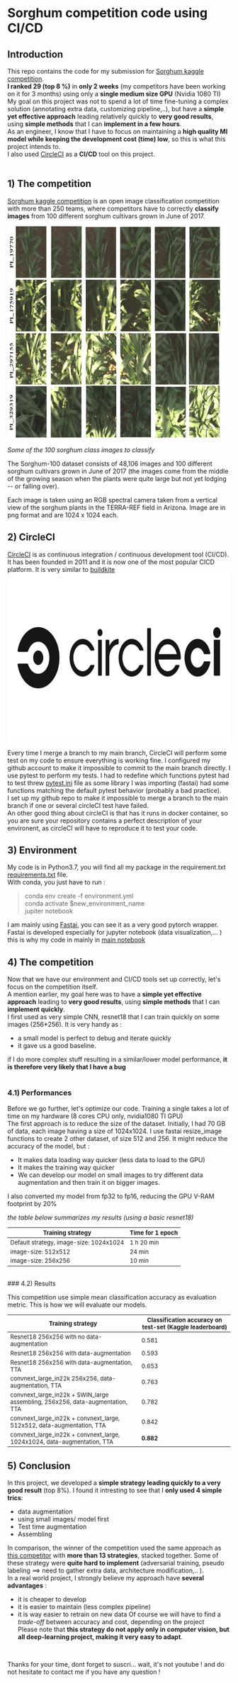 # Sorghum competition code using CI/CD
## Introduction


This repo contains the code for my submission for [Sorghum kaggle competition](https://www.kaggle.com/competitions/sorghum-id-fgvc-9 "Link to the sorghum image classification competition"). <br> 
**I ranked 29 (top 8 %)** in **only 2 weeks** (my competitors have been working on it for 3 months) using only a **single medium size GPU** (Nvidia 1080 TI) <br>
My goal on this project was not to spend a lot of time fine-tuning a complex solution (annotating extra data, customizing pipeline,..), but have a **simple yet effective approach** leading relatively quickly to **very good results**, using **simple methods** that I can **implement in a few hours**. <br>
As an engineer, I know that I have to focus on maintaining a **high quality Ml model while keeping the development cost (time) low**, so this is what this project intends to. <br>
I also used [CircleCI](https://circleci ) as a **CI/CD** tool on this project. <br><br>


## 1) The competition

[Sorghum kaggle competition](https://www.kaggle.com/competitions/sorghum-id-fgvc-9 "Link to the sorghum image classification competition") is an open image classification competition with more than 250 teams, where competitors have to correctly **classify images** from 100 different sorghum cultivars grown in June of 2017. 

<a href="url"><img src="./markdown_images/kaggke_100.png" height="480" width="480"></a><br>

*Some of the 100 sorghum class images to classify*

The Sorghum-100 dataset consists of 48,106 images and 100 different sorghum cultivars grown in June of 2017 (the images come from the middle of the growing season when the plants were quite large but not yet lodging -- or falling over).

Each image is taken using an RGB spectral camera taken from a vertical view of the sorghum plants in the TERRA-REF field in Arizona. Image are in png format and are 1024 x 1024 each. 


## 2) CircleCI

[CircleCI](https://circleci ) is as continuous integration / continuous development tool (CI/CD). <br> It has been founded in 2011 and it is now one of the most popular CICD platform. It is very similar to [buildkite](https://buildkite.com/ ) <br> 
<a href="url"><img src="./markdown_images/circleCI2.jpg" height="380" width="630"></a><br>

Every time I merge a branch to my main branch, CircleCI will perform some test on my code to ensure everything is working fine. I configured my github account to make it impossible to commit to the main branch directly. 
I use pytest to perform my tests. I had to redefine which functions pytest had to test threw [pytest.ini](pytest.ini) file as some library I was importing (fastai) had some functions matching the default pytest behavior (probably a bad practice). <br> 
I set up my github repo to make it impossible to merge a branch to the main branch if one or several circleCI test have failed. <br>
An other good thing about circleCI is that has it runs in docker container, so you are sure your repository contains a perfect description of your environent, as circleCI will have to reproduce it to test your code. 

## 3) Environment

My code is in Python3.7, you will find all my package in the requirement.txt [requirements.txt](requirements.txt) file. <br>
With conda, you just have to run : 
 > conda env create -f environment.yml <br>
 > conda activate $new_environment_name <br>
 > jupiter notebook <br>

 I am mainly using [Fastai](https://docs.fast.ai/), you can see it as a very good pytorch wrapper. <br>
 Fastai is developed especially for jupyter notebook (data visualization,... ) this is why my code in mainly in [main notebook](main_notebook.ipynb)

 ## 4) The competition

Now that we have our environment and CI/CD tools set up correctly, let's focus on the competition itself. <br>
A mention earlier, my goal here was to have a **simple yet effective approach** leading to **very good results**, using **simple methods** that I can **implement quickly**. <br>
I first used as very simple CNN, resnet18 that I can train quickly on some images (256*256). It is very handy as : 
- a small model is perfect to debug and iterate quickly
- it gave us a good baseline.

if I do more complex stuff resulting in a similar/lower model performance, **it is therefore very likely that I have a bug** <br>
<br>
### 4.1) Performances

Before we go further, let's optimize our code. Training a single takes a lot of time on my hardware (8 cores CPU only, nvidia1080 TI GPU) <br>
The first approach is to reduce the size of the dataset. Initially, I had 70 GB of data, each image having a size of 1024x1024. I use fastai resize_image functions to create 2 other dataset, of size 512 and 256. It might reduce the accuracy of the model, but : 
- It makes data loading way quicker (less data to load to the GPU)
- It makes the training way quicker
- We can develop our model on small images to try different data augmentation and then train it on bigger images.

I also converted my model from fp32 to fp16, reducing the GPU V-RAM footprint by 20% 
<br>

*the table below summarizes my results (using a basic resnet18)*
<style scoped>
table {
  font-size: 13px;
}
</style>

|Training strategy|Time for 1 epoch |
|-|-|
|Default strategy, image-size: 1024x1024|1 h 20 min|
|image-size: 512x512|24 min|
|image-size: 256x256|10 min|
<br>
### 4.2) Results

This competition use simple mean classification accuracy as evaluation metric. This is how we will evaluate our models.
<br>

<style scoped>
table {
  font-size: 13px;
}
</style>

|Training strategy|Classification accuracy on test-set (Kaggle leaderboard)  |
|-|-|
|Resnet18 256x256 with no data-augmentation |0.581|
|Resnet18 256x256 with data-augmentation |0.593|
|Resnet18 256x256 with data-augmentation, TTA |0.653|
|convnext_large_in22k 256x256, data-augmentation, TTA | 0.763 |   
|convnext_large_in22k + SWIN_large assembling, 256x256, data-augmentation, TTA | 0.782 |
|convnext_large_in22k + convnext_large, 512x512, data-augmentation, TTA | 0.842 |
|convnext_large_in22k + convnext_large, 1024x1024, data-augmentation, TTA | **0.882** |

## 5) Conclusion

In this project, we developed a **simple strategy leading quickly to a very good result** (top 8%). 
I found it intresting to see that I **only used 4 simple trics**: 
- data augmentation
- using small images/ model first 
- Test time augmentation
- Assembling

In comparison, the winner of the competition used the same approach as [this competitor](https://www.kaggle.com/competitions/sorghum-id-fgvc-9/discussion/328593) with **more than 13 strategies**, stacked together. Some of these strategy were **quite hard to implement** (adversarial training, pseudo labeling ==> need to gather extra data, architecture modification,.. ). <br> In a real world project, I strongly believe my approach have **several advantages** : 
- it is cheaper to develop
- it is easier to maintain (less complex pipeline)
- it is way easier to retrain on new data
Of course we will have to find a *trade-off* between accuracy and cost, depending on the project <br>
Please note that **this strategy do not apply only in computer vision, but all deep-learning project, making it very easy to adapt**. 
<br>


Thanks for your time, dont forget to suscri... wait, it's not youtube ! and do not hesitate to contact me if you have any question !
